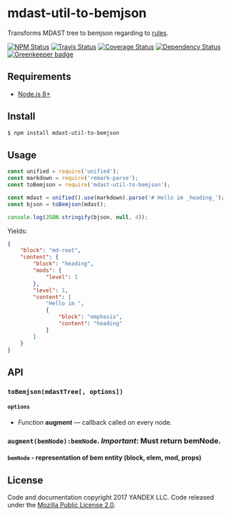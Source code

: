 
# mdast-util-to-bemjson
Transforms MDAST tree to bemjson regarding to [rules](/doc/rules.md).

[![NPM Status][npm-img]][npm]
[![Travis Status][test-img]][travis]
[![Coverage Status][coverage-img]][coveralls]
[![Dependency Status][dependency-img]][david]
[![Greenkeeper badge][greenkeeper-img]][greenkeeper]

[npm]:            https://www.npmjs.org/package/mdast-util-to-bemjson
[npm-img]:        https://img.shields.io/npm/v/mdast-util-to-bemjson.svg

[travis]:         https://travis-ci.org/birhoff/mdast-util-to-bemjson
[test-img]:       https://img.shields.io/travis/birhoff/mdast-util-to-bemjson.svg?label=tests

[coveralls]:      https://coveralls.io/r/birhoff/mdast-util-to-bemjson
[coverage-img]:   https://img.shields.io/coveralls/birhoff/mdast-util-to-bemjson.svg

[david]:          https://david-dm.org/birhoff/mdast-util-to-bemjson
[dependency-img]: http://img.shields.io/david/birhoff/mdast-util-to-bemjson.svg

[greenkeeper]:    https://greenkeeper.io/
[greenkeeper-img]:https://badges.greenkeeper.io/birhoff/mdast-util-to-bemjson.svg

## Requirements

* [Node.js 8+](https://nodejs.org/en/)

## Install

```sh
$ npm install mdast-util-to-bemjson
```

## Usage

```js
const unified = require('unified');
const markdown = require('remark-parse');
const toBemjson = require('mdast-util-to-bemjson');

const mdast = unified().use(markdown).parse('# Hello im _heading_');
const bjson = toBemjson(mdast);

console.log(JSON.stringify(bjson, null, 4));
```
Yields:
```json
{
    "block": "md-root",
    "content": {
        "block": "heading",
        "mods": {
            "level": 1
        },
        "level": 1,
        "content": [
            "Hello im ",
            {
                "block": "emphasis",
                "content": "heading"
            }
        ]
    }
}
```

## API

### `toBemjson(mdastTree[, options])`

#### `options`
* *Function* **augment** — callback called on every node.

### `augment(bemNode):bemNode`. *Important*: Must return bemNode.

#### `bemNode` - representation of bem entity (block, elem, mod, props)



License
-------

Code and documentation copyright 2017 YANDEX LLC. Code released under the [Mozilla Public License 2.0](LICENSE.txt).
